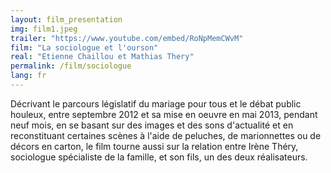 ```yaml
---
layout: film_presentation
img: film1.jpeg
trailer: "https://www.youtube.com/embed/RoNpMemCWvM"
film: "La sociologue et l'ourson"
real: "Etienne Chaillou et Mathias Thery"
permalink: /film/sociologue
lang: fr
---
```


Décrivant le parcours législatif du mariage pour tous et le débat public houleux, entre septembre 2012 et sa mise en oeuvre en mai 2013, pendant neuf mois, en se basant sur des images et des sons d'actualité et en reconstituant certaines scènes à l'aide de peluches, de marionnettes ou de décors en carton, le film tourne aussi sur la relation entre Irène Théry, sociologue spécialiste de la famille, et son fils, un des deux réalisateurs.
